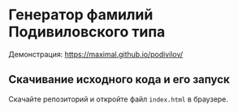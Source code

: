 # Генератор фамилий Подивиловского типа

Демонстрация: https://maximal.github.io/podivilov/


## Скачивание исходного кода и его запуск

Скачайте репозиторий и откройте файл `index.html` в браузере.
